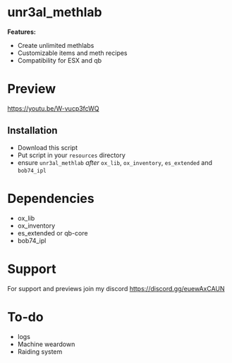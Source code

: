 # unr3al_methlab

<b>Features:</b>
- Create unlimited methlabs
- Customizable items and meth recipes
- Compatibility for ESX and qb

# Preview
https://youtu.be/W-vucp3fcWQ

## Installation

- Download this script
- Put script in your `resources` directory
- ensure `unr3al_methlab` *after* `ox_lib`, `ox_inventory`, `es_extended` and `bob74_ipl`

# Dependencies
 - ox_lib
 - ox_inventory
 - es_extended or qb-core
 - bob74_ipl

# Support
For support and previews join my discord
https://discord.gg/euewAxCAUN

# To-do
- logs
- Machine weardown
- Raiding system
